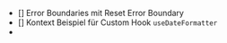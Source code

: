 - [] Error Boundaries mit Reset Error Boundary
- [] Kontext Beispiel für Custom Hook `useDateFormatter`
- 